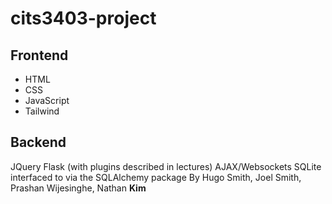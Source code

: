 # cits3403-project



## Frontend
- HTML
- CSS
- JavaScript
- Tailwind 

## Backend 
JQuery
Flask (with plugins described in lectures)
AJAX/Websockets
SQLite interfaced to via the SQLAlchemy package
By Hugo Smith, Joel Smith, Prashan Wijesinghe, Nathan **Kim**
